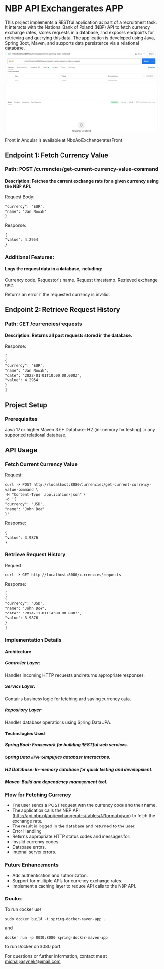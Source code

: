 # NBP API Exchangerates APP

This project implements a RESTful application as part of a recruitment task. It interacts with the National Bank of
Poland (NBP) API to fetch currency exchange rates, stores requests in a database, and exposes endpoints for retrieving
and querying this data. The application is developed using Java, Spring Boot, Maven, and supports data persistence via a
relational database.
![NBP API Exchangerates APP](https://raw.githubusercontent.com/terabajt/NbpApiExchangerates/refs/heads/main/media/NbpApiImage.gif)

Front in Angular is available at [NbpApiExchangeratesFront](https://github.com/terabajt/NbpApiExchangeratesFront)

## Endpoint 1: Fetch Currency Value

### Path: POST /currencies/get-current-currency-value-command

#### Description: Fetches the current exchange rate for a given currency using the NBP API.

Request Body:

```{
"currency": "EUR",
"name": "Jan Nowak"
}
```

Response:

```
{
"value": 4.2954
}
```

### Additional Features:

#### Logs the request data in a database, including:

Currency code.
Requestor's name.
Request timestamp.
Retrieved exchange rate.

Returns an error if the requested currency is invalid.

## Endpoint 2: Retrieve Request History

### Path: GET /currencies/requests

#### Description: Returns all past requests stored in the database.

Response:

```
[
{
"currency": "EUR",
"name": "Jan Nowak",
"date": "2022-01-01T10:00:00.000Z",
"value": 4.2954
}
]
```

## Project Setup

### Prerequisites

Java 17 or higher
Maven 3.6+
Database: H2 (in-memory for testing) or any supported relational database.

## API Usage

### Fetch Current Currency Value

Request:

```
curl -X POST http://localhost:8080/currencies/get-current-currency-value-command \
-H "Content-Type: application/json" \
-d '{
"currency": "USD",
"name": "John Doe"
}'
```

Response:

```
{
"value": 3.9876
}
```

### Retrieve Request History

Request:

```
curl -X GET http://localhost:8080/currencies/requests
```

Response:

```
[
{
"currency": "USD",
"name": "John Doe",
"date": "2024-12-01T14:00:00.000Z",
"value": 3.9876
}
]
```

### Implementation Details

#### Architecture

##### Controller Layer:

Handles incoming HTTP requests and returns appropriate responses.

##### Service Layer:

Contains business logic for fetching and saving currency data.

##### Repository Layer:

Handles database operations using Spring Data JPA.

#### Technologies Used

##### Spring Boot: Framework for building RESTful web services.

##### Spring Data JPA: Simplifies database interactions.

##### H2 Database: In-memory database for quick testing and development.

##### Maven: Build and dependency management tool.

### Flow for Fetching Currency

- The user sends a POST request with the currency code and their name.
- The application calls the NBP API (http://api.nbp.pl/api/exchangerates/tables/A?format=json) to fetch the exchange
  rate.
- The result is logged in the database and returned to the user.
- Error Handling
- Returns appropriate HTTP status codes and messages for:
- Invalid currency codes.
- Database errors.
- Internal server errors.

### Future Enhancements

- Add authentication and authorization.
- Support for multiple APIs for currency exchange rates.
- Implement a caching layer to reduce API calls to the NBP API.

### Docker
To run docker use 

```
sudo docker build -t spring-docker-maven-app .
```
and 
``` 
docker run -p 8080:8080 spring-docker-maven-app
```
to run Docker on 8080 port.


For questions or further information, contact me at michalpasynek@gmail.com.